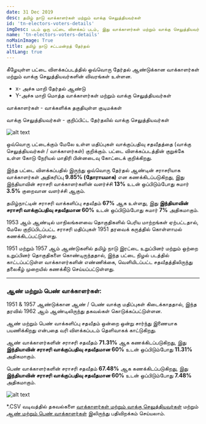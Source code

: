 ```yaml
---
date: 31 Dec 2019
desc: தமிழ் நாடு வாக்காளர்கள் மற்றும் வாக்கு செலுத்தியவர்கள்
id: 'tn-electors-voters-details'
imgDesc: படம் ஒரு பட்டை விளக்கப் படம், இது வாக்காளர்கள் மற்றும் வாக்கு செலுத்தியவர்களின் விவரங்களை காட்டுகிறது.
name: 'tn-electors-voters-details'
noMainImage: True
title: தமிழ் நாடு சட்டமன்றத் தேர்தல்
altLang: true
---
```


கீழேயுள்ள பட்டை விளக்கப்படத்தில் ஒவ்வொரு தேர்தல் ஆண்டுக்கான வாக்காளர்கள் மற்றும் வாக்கு செலுத்தியவர்களின் விவரங்கள் உள்ளன.

- x- அச்சு மாறி தேர்தல் ஆண்டு
- Y-அச்சு மாறி மொத்த வாக்காளர்கள் மற்றும் வாக்கு செலுத்தியவர்கள்

வாக்காளர்கள் - வாக்களிக்க தகுதியுள்ள குடிமக்கள்

வாக்கு செலுத்தியவர்கள் - குறிப்பிட்ட தேர்தலில் வாக்கு செலுத்தியவர்கள்

<img src="/politics/tn-electors-voters-details_files/figure-markdown/Plot-Electors-Voters-1.png" alt="alt text" class="blogs_image">

ஒவ்வொரு பட்டைக்கும் மேலே உள்ள மதிப்புகள் வாக்குப்பதிவு சதவீதத்தை (வாக்கு செலுத்தியவர்கள் / வாக்காளர்கள்) குறிக்கும். பட்டை விளக்கப்படத்தின் குறுக்கே உள்ள கோடு நேரியல் மாதிரி பின்னடைவு கோட்டைக் குறிக்கிறது.

இந்த பட்டை விளக்கப்பதில் இருந்து ஒவ்வொரு தேர்தல் ஆண்டின் சராசரியாக வாக்காளர்கள் அதிகரிப்பு **9.85% (தோராயமாக)**  என கணக்கிடப்படுகிறது, இது இந்தியாவின் சராசரி வாக்காளர்களின் வளர்ச்சி **13%** உடன் ஒப்பிடும்போது சுமார் **3.5%** குறைவான வளர்ச்சி ஆகும். 

தமிழ்நாட்டின் சராசரி வாக்களிப்பு சதவீதம் **67%** ஆக உள்ளது, இது **இந்தியாவின் சராசரி வாக்குப்பதிவு சதவீதமான 60%** உடன் ஒப்பிடும்போது சுமார் **7%** அதிகமாகும்.

1953 ஆம் ஆண்டில் மாநிலங்களவை தொகுதிகளில் பெரிய மாற்றங்கள் ஏற்பட்டதால், மேலே குறிப்பிடப்பட்ட சராசரி மதிப்புகள் 1951 தரவைக் கருத்தில் கொள்ளாமல் கணக்கிடப்பட்டுள்ளது.

1951 மற்றும் 1957 ஆம் ஆண்டுகளில் தமிழ் நாடு இரட்டை உறுப்பினர் மற்றும் ஒற்றை உறுப்பினர் தொகுதிகளை கொண்டிருந்ததால், இந்த பட்டை நிழல் படத்தில் காட்டப்பட்டுள்ள வாக்காளர்களின் எண்ணிக்கை, வெளியிடப்பட்ட  சதவீதத்திலிருந்து தலைகீழ் முறையில் கணக்கீடு செய்யப்பட்டுள்ளது.

------------------------------------------------------------------------

### ஆண் மற்றும் பெண் வாக்காளர்கள்:

1951 & 1957 ஆண்டுக்கான ஆண் / பெண் வாக்கு மதிப்புகள் கிடைக்காததால், இந்த தரவில் 1962 ஆம் ஆண்டிலிருந்து தகவல்கள் கொடுக்கப்பட்டுள்ளன. 

ஆண் மற்றும் பெண் வாக்களிப்பு சதவீதம் ஒன்றை ஒன்று சார்ந்து இணையாக பயணிக்கிறது என்பதை வரி விளக்கப்படம் தெளிவாகக் காட்டுகிறது.

ஆண் வாக்காளர்களின் சராசரி சதவீதம் **71.31%** ஆக கணக்கிடப்படுகிறது, இது **இந்தியாவின் சராசரி வாக்குப்பதிவு சதவீதமான 60%** உடன் ஒப்பிடும்போது **11.31%** அதிகமாகும்.

பெண் வாக்காளர்களின் சராசரி சதவீதம் **67.48%** ஆக கணக்கிடப்படுகிறது, இது **இந்தியாவின் சராசரி வாக்குப்பதிவு சதவீதமான 60%** உடன் ஒப்பிடும்போது **7.48%** அதிகமாகும்.

<img src="/politics/tn-electors-voters-details_files/figure-markdown/Plot-male-female-1.png" alt="alt text" class="blogs_image">

\*.CSV வடிவத்தில் தகவல்களை [வாக்காளர்கள் மற்றும் வாக்கு செலுத்தியவர்கள்](http://thedatatalks.in/datas/politics/tn-electors.csv) மற்றும் [ஆண் மற்றும் பெண் வாக்காளர்கள்](http://thedatatalks.in/datas/politics/tn-male-female-electors.csv) இலிருந்து பதிவிறக்கம் செய்யலாம்.

<style>
    /* body{
    font-family: 'Source Sans Pro', -apple-system, BlinkMacSystemFont, 'Segoe UI', Roboto, 'Helvetica Neue', Arial, sans-serif;
    } */
</style>